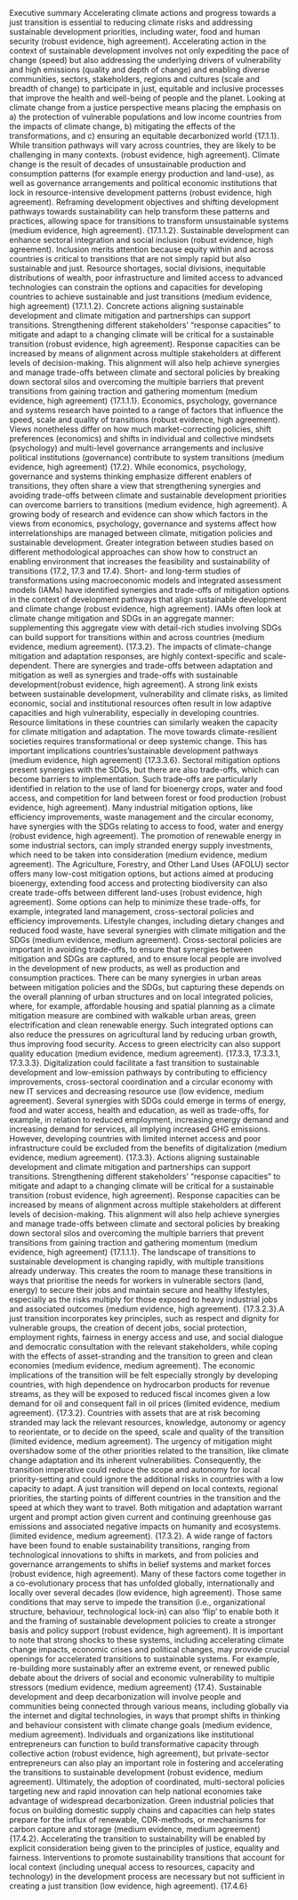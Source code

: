 Executive summary
Accelerating climate actions and progress towards a just transition is essential to reducing climate risks and addressing sustainable development priorities, including water, food and human security (robust evidence, high agreement). Accelerating action in the context of sustainable development involves not only expediting the pace of change (speed) but also addressing the underlying drivers of vulnerability and high emissions (quality and depth of change) and enabling diverse communities, sectors, stakeholders, regions and cultures (scale and breadth of change) to participate in just, equitable and inclusive processes that improve the health and well-being of people and the planet. Looking at climate change from a justice perspective means placing the emphasis on a) the protection of vulnerable populations and low income countries from the impacts of climate change, b) mitigating the effects of the transformations, and c) ensuring an equitable decarbonized world {17.1.1}.
While transition pathways will vary across countries, they are likely to be challenging in many contexts. (robust evidence, high agreement). Climate change is the result of decades of unsustainable production and consumption patterns (for example energy production and land-use), as well as governance arrangements and political economic institutions that lock in resource-intensive development patterns (robust evidence, high agreement). Reframing development objectives and shifting development pathways towards sustainability can help transform these patterns and practices, allowing space for transitions to transform unsustainable systems (medium evidence, high agreement). {17.1.1.2}.
Sustainable development can enhance sectoral integration and social inclusion (robust evidence, high agreement). Inclusion merits attention because equity within and across countries is critical to transitions that are not simply rapid but also sustainable and just. Resource shortages, social divisions, inequitable distributions of wealth, poor infrastructure and limited access to advanced technologies can constrain the options and capacities for developing countries to achieve sustainable and just transitions (medium evidence, high agreement) {17.1.1.2}.
Concrete actions aligning sustainable development and climate mitigation and partnerships can support transitions. Strengthening different stakeholders’ “response capacities” to mitigate and adapt to a changing climate will be critical for a sustainable transition (robust evidence, high agreement). Response capacities can be increased by means of alignment across multiple stakeholders at different levels of decision-making. This alignment will also help achieve synergies and manage trade-offs between climate and sectoral policies by breaking down sectoral silos and overcoming the multiple barriers that prevent transitions from gaining traction and gathering momentum (medium evidence, high agreement) {17.1.1.1}.
Economics, psychology, governance and systems research have pointed to a range of factors that influence the speed, scale and quality of transitions (robust evidence, high agreement). Views nonetheless differ on how much market-correcting policies, shift preferences (economics) and shifts in individual and collective mindsets (psychology) and multi-level governance arrangements and inclusive political institutions (governance) contribute to system transitions (medium evidence, high agreement) {17.2}.
While economics, psychology, governance and systems thinking emphasize different enablers of transitions, they often share a view that strengthening synergies and avoiding trade-offs between climate and sustainable development priorities can overcome barriers to transitions (medium evidence, high agreement). A growing body of research and evidence can show which factors in the views from economics, psychology, governance and systems affect how interrelationships are managed
between climate, mitigation policies and sustainable development. Greater integration between studies based on different methodological approaches can show how to construct an enabling environment that increases the feasibility and sustainability of transitions {17.2, 17.3 and 17.4}.
Short- and long-term studies of transformations using macroeconomic models and integrated assessment models (IAMs) have identified synergies and trade-offs of mitigation options in the context of development pathways that align sustainable development and climate change (robust evidence, high agreement). IAMs often look at climate change mitigation and SDGs in an aggregate manner: supplementing this aggregate view with detail-rich studies involving SDGs can build support for transitions within and across countries (medium evidence, medium agreement). {17.3.2}.
The impacts of climate-change mitigation and adaptation responses, are highly context-specific and scale-dependent. There are synergies and trade-offs between adaptation and mitigation as well as synergies and trade-offs with sustainable development(robust evidence, high agreement). A strong link exists between sustainable development, vulnerability and climate risks, as limited economic, social and institutional resources often result in low adaptive capacities and high vulnerability, especially in developing countries. Resource limitations in these countries can similarly weaken the capacity for climate mitigation and adaptation. The move towards climate-resilient societies requires transformational or deep systemic change. This has important implications countries’sustainable development pathways (medium evidence, high agreement) {17.3.3.6}.
Sectoral mitigation options present synergies with the SDGs, but there are also trade-offs, which can become barriers to implementation. Such trade-offs are particularly identified in relation to the use of land for bioenergy crops, water and food access, and competition for land between forest or food production (robust evidence, high agreement). Many industrial mitigation options, like efficiency improvements, waste management and the circular economy, have synergies with the SDGs relating to access to food, water and energy (robust evidence, high agreement). The promotion of renewable energy in some industrial sectors, can imply stranded energy supply investments, which need to be taken into consideration (medium evidence, medium agreement). The Agriculture, Forestry, and Other Land Uses (AFOLU) sector offers many low-cost mitigation options, but actions aimed at producing bioenergy, extending food access and protecting biodiversity can also create trade-offs between different land-uses (robust evidence, high agreement). Some options can help to minimize these trade-offs, for example, integrated land management, cross-sectoral policies and efficiency improvements. Lifestyle changes, including dietary changes and reduced food waste, have several synergies with climate mitigation and the SDGs (medium evidence, medium agreement). Cross-sectoral policies are important in avoiding trade-offs, to ensure that synergies between mitigation and SDGs are captured, and to ensure local people are involved in the development of new products, as well as production and consumption practices. There can be many synergies in urban areas between mitigation policies and the SDGs, but capturing these depends on the overall planning of urban structures and on local integrated policies, where, for example, affordable housing and spatial planning as a climate mitigation measure are combined with walkable urban areas, green electrification and clean renewable energy. Such integrated options can also reduce the pressures on agricultural land by reducing urban growth, thus improving food security. Access to green electricity can also support quality education (medium evidence, medium agreement). {17.3.3, 17.3.3.1, 17.3.3.3}.
Digitalization could facilitate a fast transition to sustainable development and low-emission pathways by contributing to efficiency improvements, cross-sectoral coordination and a circular economy with new IT services and decreasing resource use (low evidence, medium agreement). Several synergies with SDGs could emerge in terms of energy, food and water access, health and education, as well as trade-offs, for example, in relation to reduced employment, increasing energy
demand and increasing demand for services, all implying increased GHG emissions. However, developing countries with limited internet access and poor infrastructure could be excluded from the benefits of digitalization (medium evidence, medium agreement). {17.3.3}.
Actions aligning sustainable development and climate mitigation and partnerships can support transitions. Strengthening different stakeholders’ “response capacities” to mitigate and adapt to a changing climate will be critical for a sustainable transition (robust evidence, high agreement). Response capacities can be increased by means of alignment across multiple stakeholders at different levels of decision-making. This alignment will also help achieve synergies and manage trade-offs between climate and sectoral policies by breaking down sectoral silos and overcoming the multiple barriers that prevent transitions from gaining traction and gathering momentum (medium evidence, high agreement) {17.1.1.1}.
The landscape of transitions to sustainable development is changing rapidly, with multiple transitions already underway. This creates the room to manage these transitions in ways that prioritise the needs for workers in vulnerable sectors (land, energy) to secure their jobs and maintain secure and healthy lifestyles, especially as the risks multiply for those exposed to heavy industrial jobs and associated outcomes (medium evidence, high agreement). {17.3.2.3}.A just transition incorporates key principles, such as respect and dignity for vulnerable groups, the creation of decent jobs, social protection, employment rights, fairness in energy access and use, and social dialogue and democratic consultation with the relevant stakeholders, while coping with the effects of asset-stranding and the transition to green and clean economies (medium evidence, medium agreement). The economic implications of the transition will be felt especially strongly by developing countries, with high dependence on hydrocarbon products for revenue streams, as they will be exposed to reduced fiscal incomes given a low demand for oil and consequent fall in oil prices (limited evidence, medium agreement). {17.3.2}.
Countries with assets that are at risk becoming stranded may lack the relevant resources, knowledge, autonomy or agency to reorientate, or to decide on the speed, scale and quality of the transition (limited evidence, medium agreement). The urgency of mitigation might overshadow some of the other priorities related to the transition, like climate change adaptation and its inherent vulnerabilities. Consequently, the transition imperative could reduce the scope and autonomy for local priority-setting and could ignore the additional risks in countries with a low capacity to adapt. A just transition will depend on local contexts, regional priorities, the starting points of different countries in the transition and the speed at which they want to travel. Both mitigation and adaptation warrant urgent and prompt action given current and continuing greenhouse gas emissions and associated negative impacts on humanity and ecosystems. (limited evidence, medium agreement). {17.3.2}.
A wide range of factors have been found to enable sustainability transitions, ranging from technological innovations to shifts in markets, and from policies and governance arrangements to shifts in belief systems and market forces (robust evidence, high agreement). Many of these factors come together in a co-evolutionary process that has unfolded globally, internationally and locally over several decades (low evidence, high agreement). Those same conditions that may serve to impede the transition (i.e., organizational structure, behaviour, technological lock-in) can also ‘flip’ to enable both it and the framing of sustainable development policies to create a stronger basis and policy support (robust evidence, high agreement). It is important to note that strong shocks to these systems, including accelerating climate change impacts, economic crises and political changes, may provide crucial openings for accelerated transitions to sustainable systems. For example, re-building more
sustainably after an extreme event, or renewed public debate about the drivers of social and economic vulnerability to multiple stressors (medium evidence, medium agreement) {17.4}.
Sustainable development and deep decarbonization will involve people and communities being connected through various means, including globally via the internet and digital technologies, in ways that prompt shifts in thinking and behaviour consistent with climate change goals (medium evidence, medium agreement). Individuals and organizations like institutional entrepreneurs can function to build transformative capacity through collective action (robust evidence, high agreement), but private-sector entrepreneurs can also play an important role in fostering and accelerating the transitions to sustainable development (robust evidence, medium agreement). Ultimately, the adoption of coordinated, multi-sectoral policies targeting new and rapid innovation can help national economies take advantage of widespread decarbonization. Green industrial policies that focus on building domestic supply chains and capacities can help states prepare for the influx of renewable, CDR-methods, or mechanisms for carbon capture and storage (medium evidence, medium agreement){17.4.2}.
Accelerating the transition to sustainability will be enabled by explicit consideration being given to the principles of justice, equality and fairness. Interventions to promote sustainability transitions that account for local context (including unequal access to resources, capacity and technology) in the development process are necessary but not sufficient in creating a just transition (low evidence, high agreement). {17.4.6}
